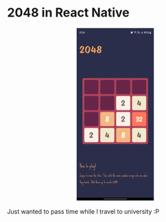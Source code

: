 # 2048 in React Native

<p align="center">
<img src="./screenshots/2048%20Screenshot.png" height="400" title="Screenshot">
</p>

Just wanted to pass time while I travel to university :P
